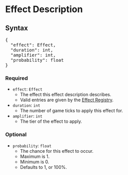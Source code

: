 # Effect Description

## Syntax

<pre class="styledpre">
{
  "effect": Effect,
  "duration": int,
  "amplifier": int,
  "probability": float
}
</pre>

### Required

* `effect`: `Effect`
    * The effect this effect description describes.
    * Valid entries are given by the [Effect Registry](./../registries/effectregistry).
* `duration`: `int`
    * The number of game ticks to apply this effect for.
* `amplifier`: `int`
    * The tier of the effect to apply.

### Optional
* `probability`: `float`
    * The chance for this effect to occur.
    * Maximum is 1.
    * Minimum is 0.
    * Defaults to 1, or 100%.
